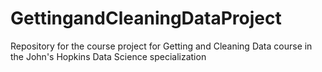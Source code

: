 GettingandCleaningDataProject
=============================

Repository for the course project for Getting and Cleaning Data course in the John's Hopkins Data Science specialization
